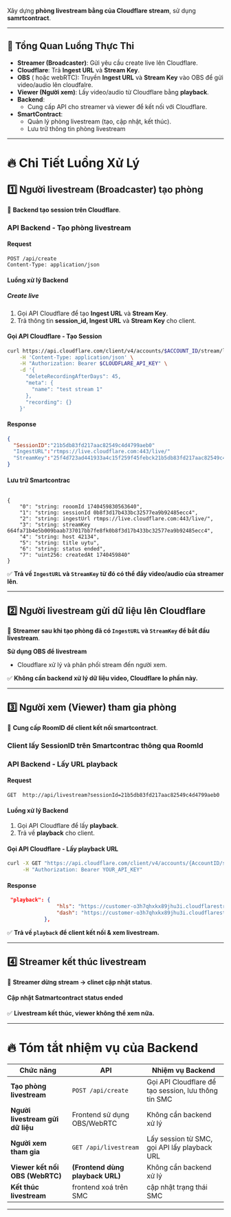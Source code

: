 Xây dựng **phòng livestream bằng của Cloudflare stream**, sử dụng **samrtcontract**.

---

## 🚀 **Tổng Quan Luồng Thực Thi**
- **Streamer (Broadcaster)**: Gửi yêu cầu create live lên Cloudflare.
- **Cloudflare**: Trả **Ingest URL** và **Stream Key**.
- **OBS** ( hoặc webRTC): Truyền **Ingest URL** và **Stream Key** vào OBS để gửi video/audio lên cloudfalre.
- **Viewer (Người xem)**: Lấy video/audio từ Cloudflare bằng **playback**.
- **Backend**:
  - Cung cấp API cho streamer và viewer để kết nối với Cloudflare.  
- **SmartContract**:  
  - Quản lý phòng livestream (tạo, cập nhật, kết thúc).  
  - Lưu trữ thông tin phòng livestream  

---

# 🔥 **Chi Tiết Luồng Xử Lý**
## 1️⃣ **Người livestream (Broadcaster) tạo phòng**
📌 **Backend tạo session trên Cloudflare**.  

### **API Backend - Tạo phòng livestream**
#### **Request**
```http
POST /api/create
Content-Type: application/json
```
#### **Luồng xử lý Backend**
##### **Create live**
1. Gọi API Cloudflare để tạo **Ingest URL** và **Stream Key**.  
2. Trả thông tin **session_id, Ingest URL** và **Stream Key** cho client.    

#### **Gọi API Cloudflare - Tạo Session**
```bash
curl https://api.cloudflare.com/client/v4/accounts/$ACCOUNT_ID/stream/live_inputs \
    -H 'Content-Type: application/json' \
    -H "Authorization: Bearer $CLOUDFLARE_API_KEY" \
    -d '{
      "deleteRecordingAfterDays": 45,
      "meta": {
        "name": "test stream 1"
      },
      "recording": {}
    }'
```
#### **Response**
```json
{
  "SessionID":"21b5db83fd217aac82549c4d4799aeb0"
  "IngestURL":"rtmps://live.cloudflare.com:443/live/"
  "StreamKey":"25f4d723ad441933a4c15f259f45febck21b5db83fd217aac82549c4d4799aeb0"
}
```
#### **Lưu trữ Smartcontrac**
```

{
	"0": "string: rooomId 1740459830563640",
	"1": "string: sessionId 0b8f3d17b433bc32577ea9b92485ecc4",
	"2": "string: ingestUrl rtmps://live.cloudflare.com:443/live/",
	"3": "string: streamKey 664fa71b4e5b009baab737017bb7fe8fk0b8f3d17b433bc32577ea9b92485ecc4",
	"4": "string: host 42134",
	"5": "string: title uytu",
	"6": "string: status ended",
	"7": "uint256: createdAt 1740459840"
}
```

✅ **Trả về `IngestURL`  và `StreamKey` từ đó có thể đẩy video/audio của streamer lên**.  

---

## 2️⃣ **Người livestream gửi dữ liệu lên Cloudflare**
📌 **Streamer sau khi tạo phòng đã có `IngestURL`  và `StreamKey` để bắt đầu livestream**.

   **Sử dụng OBS để livestream**
- Cloudflare xử lý và phân phối stream đến người xem.  


✅ **Không cần backend xử lý dữ liệu video, Cloudflare lo phần này.**  

---

## 3️⃣ **Người xem (Viewer) tham gia phòng**
📌 **Cung cấp RoomID để client kết nối smartcontract**.  

### Client lấy SessionID trên Smartcontrac thông qua RoomId
### **API Backend - Lấy URL playback**
#### **Request**
```http
GET  http://api/livestream?sessionId=21b5db83fd217aac82549c4d4799aeb0
```
#### **Luồng xử lý Backend**  
1. Gọi API Cloudflare để lấy **playback**.  
3. Trả về **playback** cho client.  

#### **Gọi API Cloudflare - Lấy playback URL**
```bash
curl -X GET "https://api.cloudflare.com/client/v4/accounts/{AccountID/stream/live_inputs/{sessionId}/videos" \
     -H "Authorization: Bearer YOUR_API_KEY"
```
#### **Response**
```json
 "playback": {
                "hls": "https://customer-o3h7qhxkx89jhu3i.cloudflarestream.com/19ef3a1efb5c5d6719af43bc51515df7/manifest/video.m3u8",
                "dash": "https://customer-o3h7qhxkx89jhu3i.cloudflarestream.com/19ef3a1efb5c5d6719af43bc51515df7/manifest/video.mpd"
            },
```
✅ **Trả về `playback` để client kết nối & xem livestream.**  

---

## 4️⃣ **Streamer kết thúc livestream**
📌 **Streamer dừng stream → clinet cập nhật status**.  

#### **Cập nhật Satmartcontract status ended**

✅ **Livestream kết thúc, viewer không thể xem nữa.**  

---

# 🔥 **Tóm tắt nhiệm vụ của Backend**
| **Chức năng** | **API** | **Nhiệm vụ Backend** |
|--------------|--------|-----------------|
| **Tạo phòng livestream** | `POST /api/create` | Gọi API Cloudflare để tạo session, lưu thông tin SMC |
| **Người livestream gửi dữ liệu** | Frontend sử dụng OBS/WebRTC| Không cần backend xử lý |
| **Người xem tham gia** | `GET /api/livestream` | Lấy session từ SMC, gọi API lấy playback URL |
| **Viewer kết nối OBS (WebRTC)** | **(Frontend dùng playback URL)** | Không cần backend xử lý |
| **Kết thúc livestream** | frontend xoá trên SMC| cập nhật trạng thái SMC |

---
